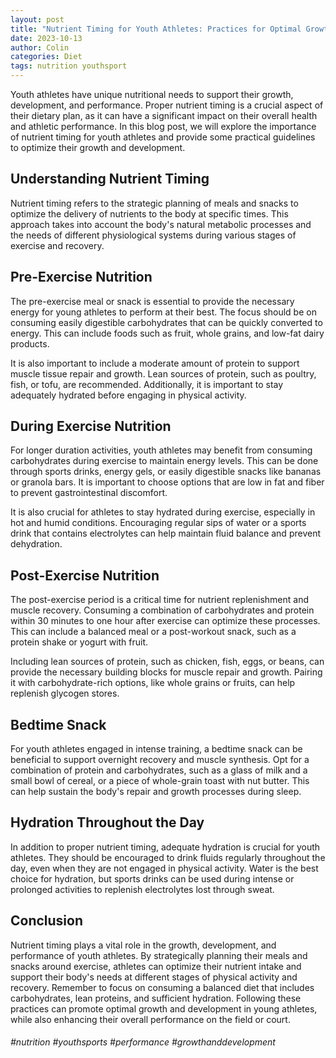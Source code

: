 ```yaml
---
layout: post
title: "Nutrient Timing for Youth Athletes: Practices for Optimal Growth and Development"
date: 2023-10-13
author: Colin
categories: Diet
tags: nutrition youthsport
---
```


Youth athletes have unique nutritional needs to support their growth, development, and performance. Proper nutrient timing is a crucial aspect of their dietary plan, as it can have a significant impact on their overall health and athletic performance. In this blog post, we will explore the importance of nutrient timing for youth athletes and provide some practical guidelines to optimize their growth and development.

## Understanding Nutrient Timing

Nutrient timing refers to the strategic planning of meals and snacks to optimize the delivery of nutrients to the body at specific times. This approach takes into account the body's natural metabolic processes and the needs of different physiological systems during various stages of exercise and recovery.

## Pre-Exercise Nutrition

The pre-exercise meal or snack is essential to provide the necessary energy for young athletes to perform at their best. The focus should be on consuming easily digestible carbohydrates that can be quickly converted to energy. This can include foods such as fruit, whole grains, and low-fat dairy products.

It is also important to include a moderate amount of protein to support muscle tissue repair and growth. Lean sources of protein, such as poultry, fish, or tofu, are recommended. Additionally, it is important to stay adequately hydrated before engaging in physical activity.

## During Exercise Nutrition

For longer duration activities, youth athletes may benefit from consuming carbohydrates during exercise to maintain energy levels. This can be done through sports drinks, energy gels, or easily digestible snacks like bananas or granola bars. It is important to choose options that are low in fat and fiber to prevent gastrointestinal discomfort.

It is also crucial for athletes to stay hydrated during exercise, especially in hot and humid conditions. Encouraging regular sips of water or a sports drink that contains electrolytes can help maintain fluid balance and prevent dehydration.

## Post-Exercise Nutrition

The post-exercise period is a critical time for nutrient replenishment and muscle recovery. Consuming a combination of carbohydrates and protein within 30 minutes to one hour after exercise can optimize these processes. This can include a balanced meal or a post-workout snack, such as a protein shake or yogurt with fruit.

Including lean sources of protein, such as chicken, fish, eggs, or beans, can provide the necessary building blocks for muscle repair and growth. Pairing it with carbohydrate-rich options, like whole grains or fruits, can help replenish glycogen stores.

## Bedtime Snack

For youth athletes engaged in intense training, a bedtime snack can be beneficial to support overnight recovery and muscle synthesis. Opt for a combination of protein and carbohydrates, such as a glass of milk and a small bowl of cereal, or a piece of whole-grain toast with nut butter. This can help sustain the body's repair and growth processes during sleep.

## Hydration Throughout the Day

In addition to proper nutrient timing, adequate hydration is crucial for youth athletes. They should be encouraged to drink fluids regularly throughout the day, even when they are not engaged in physical activity. Water is the best choice for hydration, but sports drinks can be used during intense or prolonged activities to replenish electrolytes lost through sweat.

## Conclusion

Nutrient timing plays a vital role in the growth, development, and performance of youth athletes. By strategically planning their meals and snacks around exercise, athletes can optimize their nutrient intake and support their body's needs at different stages of physical activity and recovery. Remember to focus on consuming a balanced diet that includes carbohydrates, lean proteins, and sufficient hydration. Following these practices can promote optimal growth and development in young athletes, while also enhancing their overall performance on the field or court.

###### #nutrition #youthsports #performance #growthanddevelopment